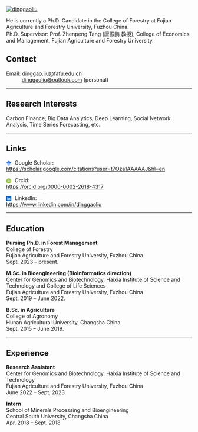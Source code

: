 

[![dinggaoliu](https://img.shields.io/badge/dinggaoliu-github-blue?logo=github)](https://github.com/dinggaoliu)

He is currently a Ph.D. Candidate in the College of Forestry at Fujian Agriculture and Forestry University, Fuzhou China. \
Ph.D. Supervisor: Prof. Zhenpeng Tang (唐振鹏 教授), College of Economics and Management, Fujian Agriculture and Forestry University.

## Contact
Email: dinggao.liu@fafu.edu.cn \
&emsp;&emsp;&emsp;dinggaoliu@outlook.com (personal)

---

## Research Interests
Carbon Finance, Big Data Analytics, Deep Learning, Social Network Analysis, Time Series Forecasting, etc.

---

## Links
<img src="/static/assets/icons/google.png" alt="Google Scholar" style="width:1em;vertical-align:text-bottom;margin-right:0.1em;" class="link-icon" /> 
Google Scholar: \
https://scholar.google.com/citations?user=t7Oza1AAAAAJ&hl=en  

<img src="/static/assets/icons/orcid.png"         alt="Orcid"    style="width:1em;vertical-align:text-bottom;margin-right:0.1em;"      class="link-icon" /> 
Orcid: \
https://orcid.org/0000-0002-2618-4317  

<img src="/static/assets/icons/linkedin.png"      alt="LinkedIn"   style="width:1em;vertical-align:text-bottom;margin-right:0.1em;"    class="link-icon" /> 
LinkedIn: \
https://www.linkedin.com/in/dinggaoliu


---

## Education
**Pursing Ph.D. in Forest Management** \
College of Forestry \
Fujian Agriculture and Forestry University, Fuzhou China \
Sept. 2023 – present.


**M.Sc. in Bioengineering (Bioinformatics direction)** \
Center for Genomics and Biotechnology, Haixia Institute of Science and Technology and College of Life Sciences \
Fujian Agriculture and Forestry University, Fuzhou China \
Sept. 2019 – June 2022.


**B.Sc. in Agriculture** \
College of Agronomy \
Hunan Agricultural University, Changsha China \
Sept. 2015 – June 2019.

---

## Experience
**Research Assistant** \
Center for Genomics and Biotechnology, Haixia Institute of Science and Technology \
Fujian Agriculture and Forestry University, Fuzhou China \
June 2022 – Sept. 2023.

**Intern** \
School of Minerals Processing and Bioengineering \
Central South University, Changsha China \
Apr. 2018 – Sept. 2018




